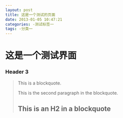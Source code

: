 ```yaml
---
layout: post
title: 这是一个测试的页面
date: 2013-01-05 10:47:21
categories: -测试标签一
tags: -分类一
---
```

# 这是一个测试界面


### Header 3

> This is a blockquote.
> 
> This is the second paragraph in the blockquote.
>
> ## This is an H2 in a blockquote
